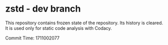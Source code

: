 # zstd - dev branch

This repository contains frozen state of the repository.
Its history is cleared. It is used only for static code
analysis with Codacy.

Commit Time: 1711002077
